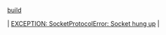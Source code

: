 [build](https://expo.io/artifacts/898febe1-da0e-4399-b233-88153c197c95)

| [EXCEPTION: SocketProtocolError: Socket hung up](https://github.com/SocketCluster/socketcluster/issues/184) |
